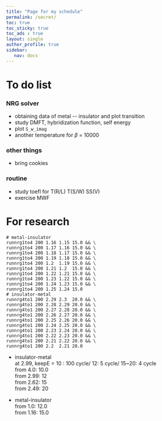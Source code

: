 ```yaml
---
title: "Page for my schedule"
permalink: /secret/
toc: true
toc_sticky: true
toc_ads : true
layout: single
author_profile: true
sidebar:
   nav: docs
---
```


# To do list

### NRG solver
* obtaining data of metal -- insulator and plot transition
* study DMFT, hybridization function, self energy
* plot `S_w_imag`
* another temperature for $\beta$ = 10000

### other things
* bring cookies

### routine
- study toefl for T(R/L) T(S/W) SS(V)
- exercise MWF

# For research
```shell
# metal-insulator
runnrg1to4 200 1.16 1.15 15.0 && \
runnrg1to4 200 1.17 1.16 15.0 && \
runnrg1to4 200 1.18 1.17 15.0 && \
runnrg1to4 200 1.19 1.18 15.0 && \
runnrg1to4 200 1.2  1.19 15.0 && \
runnrg1to4 200 1.21 1.2  15.0 && \
runnrg1to4 200 1.22 1.21 15.0 && \
runnrg1to4 200 1.23 1.22 15.0 && \
runnrg1to4 200 1.24 1.23 15.0 && \
runnrg1to4 200 1.25 1.24 15.0
# insulator-metal
runnrg4to1 200 2.29 2.3  20.0 && \
runnrg4to1 200 2.28 2.29 20.0 && \
runnrg4to1 200 2.27 2.28 20.0 && \
runnrg4to1 200 2.26 2.27 20.0 && \
runnrg4to1 200 2.25 2.26 20.0 && \
runnrg4to1 200 2.24 2.25 20.0 && \
runnrg4to1 200 2.23 2.24 20.0 && \
runnrg4to1 200 2.22 2.23 20.0 && \
runnrg4to1 200 2.21 2.22 20.0 && \
runnrg4to1 200 2.2  2.21 20.0
```

* insulator-metal  
at 2.99, keepE = 10 : 100 cycle/ 12: 5 cycle/ 15~20: 4 cycle  
from 4.0: 10.0  
from 2.99: 12  
from 2.62: 15  
from 2.49: 20

* metal-insulator  
from 1.0: 12.0  
from 1.16: 15.0  
